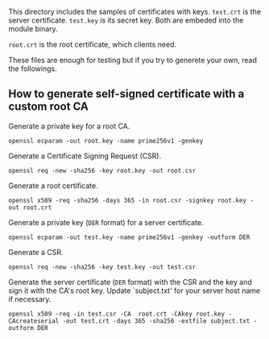 This directory includes the samples of certificates with keys. `test.crt` is the server certificate. `test.key` is its secret key. Both are embeded into the module binary.

`root.crt` is the root certificate, which clients need.

These files are enough for testing but if you try to generete your own, read the followings.

## How to generate self-signed certificate with a custom root CA

Generate a private key for a root CA.
```
openssl ecparam -out root.key -name prime256v1 -genkey
```

Generate a Certificate Signing Request (CSR).
```
openssl req -new -sha256 -key root.key -out root.csr
```

Generate a root certificate.
```
openssl x509 -req -sha256 -days 365 -in root.csr -signkey root.key -out root.crt
```

Generate a private key (`DER` format) for a server certificate.
```
openssl ecparam -out test.key -name prime256v1 -genkey -outform DER
```

Generate a CSR.
```
openssl req -new -sha256 -key test.key -out test.csr
```

Generate the server certificate (`DER` format) with the CSR and the key and sign it with the CA's root key. Update `subject.txt' for your server host name if necessary.
```
openssl x509 -req -in test.csr -CA  root.crt -CAkey root.key -CAcreateserial -out test.crt -days 365 -sha256 -extfile subject.txt -outform DER
```
